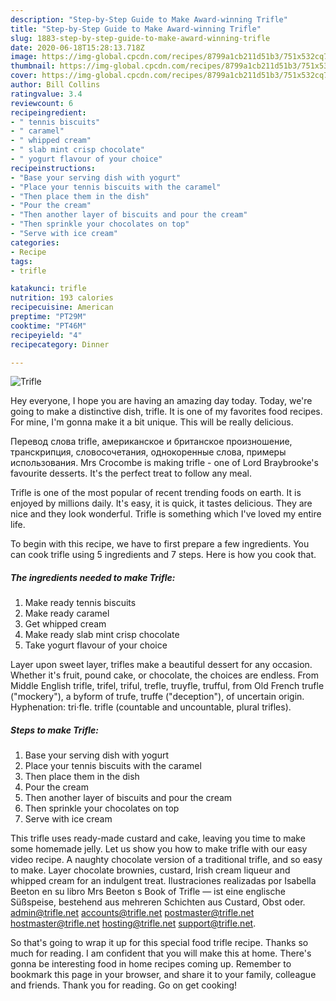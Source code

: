 ```yaml
---
description: "Step-by-Step Guide to Make Award-winning Trifle"
title: "Step-by-Step Guide to Make Award-winning Trifle"
slug: 1883-step-by-step-guide-to-make-award-winning-trifle
date: 2020-06-18T15:28:13.718Z
image: https://img-global.cpcdn.com/recipes/8799a1cb211d51b3/751x532cq70/trifle-recipe-main-photo.jpg
thumbnail: https://img-global.cpcdn.com/recipes/8799a1cb211d51b3/751x532cq70/trifle-recipe-main-photo.jpg
cover: https://img-global.cpcdn.com/recipes/8799a1cb211d51b3/751x532cq70/trifle-recipe-main-photo.jpg
author: Bill Collins
ratingvalue: 3.4
reviewcount: 6
recipeingredient:
- " tennis biscuits"
- " caramel"
- " whipped cream"
- " slab mint crisp chocolate"
- " yogurt flavour of your choice"
recipeinstructions:
- "Base your serving dish with yogurt"
- "Place your tennis biscuits with the caramel"
- "Then place them in the dish"
- "Pour the cream"
- "Then another layer of biscuits and pour the cream"
- "Then sprinkle your chocolates on top"
- "Serve with ice cream"
categories:
- Recipe
tags:
- trifle

katakunci: trifle 
nutrition: 193 calories
recipecuisine: American
preptime: "PT29M"
cooktime: "PT46M"
recipeyield: "4"
recipecategory: Dinner

---
```



![Trifle](https://img-global.cpcdn.com/recipes/8799a1cb211d51b3/751x532cq70/trifle-recipe-main-photo.jpg)

Hey everyone, I hope you are having an amazing day today. Today, we're going to make a distinctive dish, trifle. It is one of my favorites food recipes. For mine, I'm gonna make it a bit unique. This will be really delicious.

Перевод слова trifle, американское и британское произношение, транскрипция, словосочетания, однокоренные слова, примеры использования. Mrs Crocombe is making trifle - one of Lord Braybrooke&#39;s favourite desserts. It&#39;s the perfect treat to follow any meal.

Trifle is one of the most popular of recent trending foods on earth. It is enjoyed by millions daily. It's easy, it is quick, it tastes delicious. They are nice and they look wonderful. Trifle is something which I've loved my entire life.


To begin with this recipe, we have to first prepare a few ingredients. You can cook trifle using 5 ingredients and 7 steps. Here is how you cook that.

<!--inarticleads1-->

##### The ingredients needed to make Trifle:

1. Make ready  tennis biscuits
1. Make ready  caramel
1. Get  whipped cream
1. Make ready  slab mint crisp chocolate
1. Take  yogurt flavour of your choice


Layer upon sweet layer, trifles make a beautiful dessert for any occasion. Whether it&#39;s fruit, pound cake, or chocolate, the choices are endless. From Middle English trifle, trifel, triful, trefle, truyfle, trufful, from Old French trufle (&#34;mockery&#34;), a byform of trufe, truffe (&#34;deception&#34;), of uncertain origin. Hyphenation: tri‧fle. trifle (countable and uncountable, plural trifles). 

<!--inarticleads2-->

##### Steps to make Trifle:

1. Base your serving dish with yogurt
1. Place your tennis biscuits with the caramel
1. Then place them in the dish
1. Pour the cream
1. Then another layer of biscuits and pour the cream
1. Then sprinkle your chocolates on top
1. Serve with ice cream


This trifle uses ready-made custard and cake, leaving you time to make some homemade jelly. Let us show you how to make trifle with our easy video recipe. A naughty chocolate version of a traditional trifle, and so easy to make. Layer chocolate brownies, custard, Irish cream liqueur and whipped cream for an indulgent treat. Ilustraciones realizadas por Isabella Beeton en su libro Mrs Beeton s Book of Trifle — ist eine englische Süßspeise, bestehend aus mehreren Schichten aus Custard, Obst oder. admin@trifle.net accounts@trifle.net postmaster@trifle.net hostmaster@trifle.net hosting@trifle.net support@trifle.net. 

So that's going to wrap it up for this special food trifle recipe. Thanks so much for reading. I am confident that you will make this at home. There's gonna be interesting food in home recipes coming up. Remember to bookmark this page in your browser, and share it to your family, colleague and friends. Thank you for reading. Go on get cooking!
